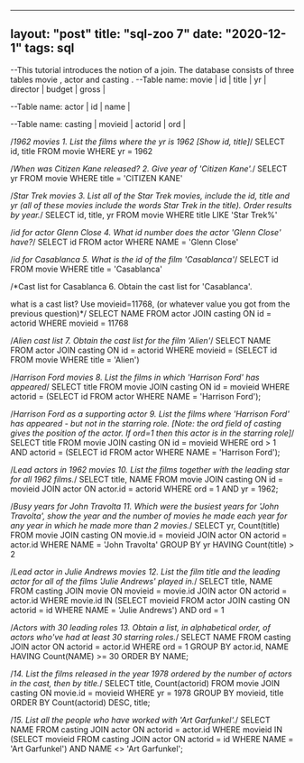 
---
layout: "post"
title: "sql-zoo 7"
date: "2020-12-1"
tags: sql
---

--This tutorial introduces the notion of a join. The database consists of three tables movie , actor and casting .
--Table name: movie
| id | title | yr | director | budget | gross |

--Table name: actor
| id | name |

--Table name: casting
| movieid | actorid | ord |

/*1962 movies
1.
List the films where the yr is 1962 [Show id, title]*/
SELECT id, 
       title 
FROM   movie 
WHERE  yr = 1962 

/*When was Citizen Kane released?
2.
Give year of 'Citizen Kane'.*/
SELECT yr 
FROM   movie 
WHERE  title = 'CITIZEN KANE' 

/*Star Trek movies
3.
List all of the Star Trek movies, include the id, title and yr (all of these movies include the words Star Trek in the title). Order results by year.*/
SELECT id, 
       title, 
       yr 
FROM   movie 
WHERE  title LIKE 'Star Trek%' 

/*id for actor Glenn Close
4.
What id number does the actor 'Glenn Close' have?*/
SELECT id 
FROM   actor 
WHERE  NAME = 'Glenn Close' 

/*id for Casablanca
5.
What is the id of the film 'Casablanca'*/
SELECT id 
FROM   movie 
WHERE  title = 'Casablanca' 

/*Cast list for Casablanca
6.
Obtain the cast list for 'Casablanca'.

what is a cast list?
Use movieid=11768, (or whatever value you got from the previous question)*/
SELECT NAME 
FROM   actor 
       JOIN casting 
         ON id = actorid 
WHERE  movieid = 11768 

/*Alien cast list
7.
Obtain the cast list for the film 'Alien'*/
SELECT NAME 
FROM   actor 
       JOIN casting 
         ON id = actorid 
WHERE  movieid = (SELECT id 
                  FROM   movie 
                  WHERE  title = 'Alien') 

/*Harrison Ford movies
8.
List the films in which 'Harrison Ford' has appeared*/
SELECT title 
FROM   movie 
       JOIN casting 
         ON id = movieid 
WHERE  actorid = (SELECT id 
                  FROM   actor 
                  WHERE  NAME = 'Harrison Ford'); 

/*Harrison Ford as a supporting actor
9.
List the films where 'Harrison Ford' has appeared - but not in the starring role. [Note: the ord field of casting gives the position of the actor. If ord=1 then this actor is in the starring role]*/
SELECT title 
FROM   movie 
       JOIN casting 
         ON id = movieid 
WHERE  ord > 1 
       AND actorid = (SELECT id 
                      FROM   actor 
                      WHERE  NAME = 'Harrison Ford'); 

/*Lead actors in 1962 movies
10.
List the films together with the leading star for all 1962 films.*/
SELECT title, 
       NAME 
FROM   movie 
       JOIN casting 
         ON id = movieid 
       JOIN actor 
         ON actor.id = actorid 
WHERE  ord = 1 
       AND yr = 1962; 

/*Busy years for John Travolta
11.
Which were the busiest years for 'John Travolta', show the year and the number of movies he made each year for any year in which he made more than 2 movies.*/
SELECT yr, 
       Count(title) 
FROM   movie 
       JOIN casting 
         ON movie.id = movieid 
       JOIN actor 
         ON actorid = actor.id 
WHERE  NAME = 'John Travolta' 
GROUP  BY yr 
HAVING Count(title) > 2 

/*Lead actor in Julie Andrews movies
12.
List the film title and the leading actor for all of the films 'Julie Andrews' played in.*/
SELECT title, 
       NAME 
FROM   casting 
       JOIN movie 
         ON movieid = movie.id 
       JOIN actor 
         ON actorid = actor.id 
WHERE  movie.id IN (SELECT movieid 
                    FROM   actor 
                           JOIN casting 
                             ON actorid = id 
                    WHERE  NAME = 'Julie Andrews') 
       AND ord = 1 

/*Actors with 30 leading roles
13.
Obtain a list, in alphabetical order, of actors who've had at least 30 starring roles.*/
SELECT NAME 
FROM   casting 
       JOIN actor 
         ON actorid = actor.id 
WHERE  ord = 1 
GROUP  BY actor.id, 
          NAME 
HAVING Count(NAME) >= 30 
ORDER  BY NAME; 

/*14.
List the films released in the year 1978 ordered by the number of actors in the cast, then by title.*/
SELECT title, 
       Count(actorid) 
FROM   movie 
       JOIN casting 
         ON movie.id = movieid 
WHERE  yr = 1978 
GROUP  BY movieid, 
          title 
ORDER  BY Count(actorid) DESC, 
          title; 

/*15.
List all the people who have worked with 'Art Garfunkel'.*/
SELECT NAME 
FROM   casting 
       JOIN actor 
         ON actorid = actor.id 
WHERE  movieid IN (SELECT movieid 
                   FROM   casting 
                          JOIN actor 
                            ON actorid = id 
                   WHERE  NAME = 'Art Garfunkel') 
       AND NAME <> 'Art Garfunkel'; 

